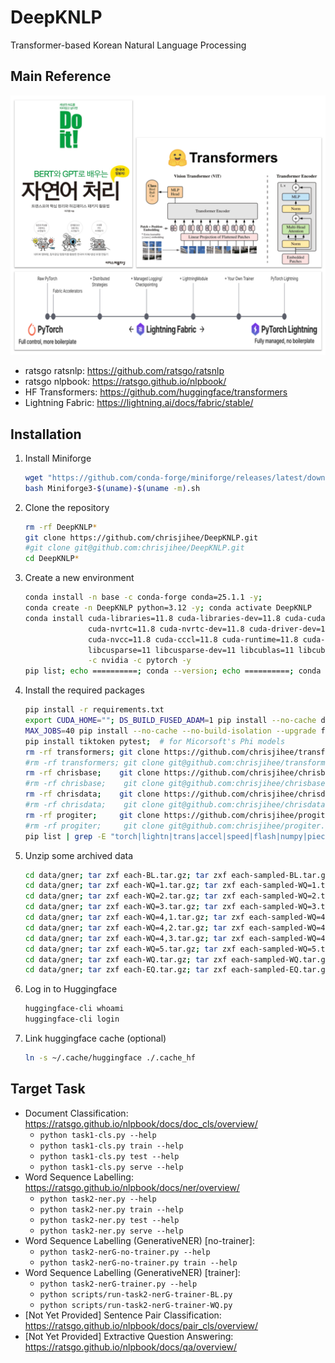 # DeepKNLP
Transformer-based Korean Natural Language Processing

## Main Reference
![overview](images/overview.png?raw=true)
* ratsgo ratsnlp: https://github.com/ratsgo/ratsnlp
* ratsgo nlpbook: https://ratsgo.github.io/nlpbook/
* HF Transformers: https://github.com/huggingface/transformers
* Lightning Fabric: https://lightning.ai/docs/fabric/stable/

## Installation

1. Install Miniforge
    ```bash
    wget "https://github.com/conda-forge/miniforge/releases/latest/download/Miniforge3-$(uname)-$(uname -m).sh"
    bash Miniforge3-$(uname)-$(uname -m).sh
    ```
2. Clone the repository
    ```bash
    rm -rf DeepKNLP*
    git clone https://github.com/chrisjihee/DeepKNLP.git
    #git clone git@github.com:chrisjihee/DeepKNLP.git
    cd DeepKNLP*
    ```
3. Create a new environment
    ```bash
    conda install -n base -c conda-forge conda=25.1.1 -y;
    conda create -n DeepKNLP python=3.12 -y; conda activate DeepKNLP
    conda install cuda-libraries=11.8 cuda-libraries-dev=11.8 cuda-cudart=11.8 cuda-cudart-dev=11.8 \
                  cuda-nvrtc=11.8 cuda-nvrtc-dev=11.8 cuda-driver-dev=11.8 \
                  cuda-nvcc=11.8 cuda-cccl=11.8 cuda-runtime=11.8 cuda-version=11.8 \
                  libcusparse=11 libcusparse-dev=11 libcublas=11 libcublas-dev=11 \
                  -c nvidia -c pytorch -y
    pip list; echo ==========; conda --version; echo ==========; conda list
    ```
4. Install the required packages
    ```bash
    pip install -r requirements.txt
    export CUDA_HOME=""; DS_BUILD_FUSED_ADAM=1 pip install --no-cache deepspeed; ds_report
    MAX_JOBS=40 pip install --no-cache --no-build-isolation --upgrade flash-attn;  # for Micorsoft's Phi models
    pip install tiktoken pytest;  # for Micorsoft's Phi models
    rm -rf transformers; git clone https://github.com/chrisjihee/transformers.git; pip install -U -e transformers
    #rm -rf transformers; git clone git@github.com:chrisjihee/transformers.git;     pip install -U -e transformers
    rm -rf chrisbase;    git clone https://github.com/chrisjihee/chrisbase.git;    pip install -U -e chrisbase 
    #rm -rf chrisbase;    git clone git@github.com:chrisjihee/chrisbase.git;        pip install -U -e chrisbase
    rm -rf chrisdata;    git clone https://github.com/chrisjihee/chrisdata.git;    pip install -U -e chrisdata
    #rm -rf chrisdata;    git clone git@github.com:chrisjihee/chrisdata.git;        pip install -U -e chrisdata
    rm -rf progiter;     git clone https://github.com/chrisjihee/progiter.git;     pip install -U -e progiter
    #rm -rf progiter;     git clone git@github.com:chrisjihee/progiter.git;         pip install -U -e progiter
    pip list | grep -E "torch|lightn|trans|accel|speed|flash|numpy|piece|chris|prog|pydantic"
    ```
5. Unzip some archived data
    ```bash
    cd data/gner; tar zxf each-BL.tar.gz; tar zxf each-sampled-BL.tar.gz; cd ../..;
    cd data/gner; tar zxf each-WQ=1.tar.gz; tar zxf each-sampled-WQ=1.tar.gz; cd ../..;
    cd data/gner; tar zxf each-WQ=2.tar.gz; tar zxf each-sampled-WQ=2.tar.gz; cd ../..;
    cd data/gner; tar zxf each-WQ=3.tar.gz; tar zxf each-sampled-WQ=3.tar.gz; cd ../..;
    cd data/gner; tar zxf each-WQ=4,1.tar.gz; tar zxf each-sampled-WQ=4,1.tar.gz; cd ../..;
    cd data/gner; tar zxf each-WQ=4,2.tar.gz; tar zxf each-sampled-WQ=4,2.tar.gz; cd ../..;
    cd data/gner; tar zxf each-WQ=4,3.tar.gz; tar zxf each-sampled-WQ=4,3.tar.gz; cd ../..;
    cd data/gner; tar zxf each-WQ=5.tar.gz; tar zxf each-sampled-WQ=5.tar.gz; cd ../..;
    cd data/gner; tar zxf each-WQ.tar.gz; tar zxf each-sampled-WQ.tar.gz; cd ../..;
    cd data/gner; tar zxf each-EQ.tar.gz; tar zxf each-sampled-EQ.tar.gz; cd ../..;
    ```
6. Log in to Huggingface
    ```bash
    huggingface-cli whoami
    huggingface-cli login
    ```
7. Link huggingface cache (optional)
    ```bash
    ln -s ~/.cache/huggingface ./.cache_hf
    ```

## Target Task
* Document Classification: https://ratsgo.github.io/nlpbook/docs/doc_cls/overview/
  - `python task1-cls.py --help`
  - `python task1-cls.py train --help`
  - `python task1-cls.py test --help`
  - `python task1-cls.py serve --help`
* Word Sequence Labelling: https://ratsgo.github.io/nlpbook/docs/ner/overview/
  - `python task2-ner.py --help`
  - `python task2-ner.py train --help`
  - `python task2-ner.py test --help`
  - `python task2-ner.py serve --help`
* Word Sequence Labelling (GenerativeNER) [no-trainer]:
  - `python task2-nerG-no-trainer.py --help`
  - `python task2-nerG-no-trainer.py train --help`
* Word Sequence Labelling (GenerativeNER) [trainer]:
  - `python task2-nerG-trainer.py --help`
  - `python scripts/run-task2-nerG-trainer-BL.py`
  - `python scripts/run-task2-nerG-trainer-WQ.py`
* [Not Yet Provided] Sentence Pair Classification: https://ratsgo.github.io/nlpbook/docs/pair_cls/overview/
* [Not Yet Provided] Extractive Question Answering: https://ratsgo.github.io/nlpbook/docs/qa/overview/

